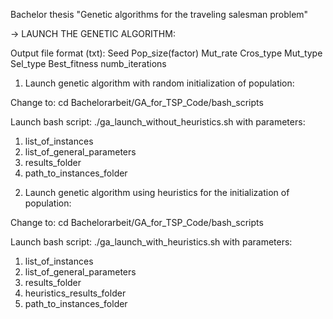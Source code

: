 Bachelor thesis "Genetic algorithms for the traveling salesman problem"

-> LAUNCH THE GENETIC ALGORITHM:

Output file format (txt):
Seed Pop_size(factor) Mut_rate Cros_type Mut_type Sel_type Best_fitness numb_iterations

1) Launch genetic algorithm with random initialization of population:

Change to: cd Bachelorarbeit/GA_for_TSP_Code/bash_scripts

Launch bash script: ./ga_launch_without_heuristics.sh
with parameters:
1. list_of_instances 
2. list_of_general_parameters 
3. results_folder 
4. path_to_instances_folder

2) Launch genetic algorithm using heuristics for the initialization of population: 

Change to: cd Bachelorarbeit/GA_for_TSP_Code/bash_scripts

Launch bash script: ./ga_launch_with_heuristics.sh 
with parameters:
1. list_of_instances 
2. list_of_general_parameters 
3. results_folder 
4. heuristics_results_folder 
5. path_to_instances_folder
